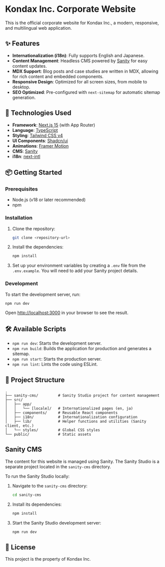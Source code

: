 # Kondax Inc. Corporate Website

This is the official corporate website for Kondax Inc., a modern, responsive, and multilingual web application.

## ✨ Features

-   **Internationalization (i18n)**: Fully supports English and Japanese.
-   **Content Management**: Headless CMS powered by [Sanity](https://www.sanity.io/) for easy content updates.
-   **MDX Support**: Blog posts and case studies are written in MDX, allowing for rich content and embedded components.
-   **Responsive Design**: Optimized for all screen sizes, from mobile to desktop.
-   **SEO Optimized**: Pre-configured with `next-sitemap` for automatic sitemap generation.

## 🚀 Technologies Used

-   **Framework**: [Next.js 15](https://nextjs.org/) (with App Router)
-   **Language**: [TypeScript](https://www.typescriptlang.org/)
-   **Styling**: [Tailwind CSS v4](https://tailwindcss.com/)
-   **UI Components**: [Shadcn/ui](https://ui.shadcn.com/)
-   **Animations**: [Framer Motion](https://www.framer.com/motion/)
-   **CMS**: [Sanity](https://www.sanity.io/)
-   **i18n**: [next-intl](https://next-intl-docs.vercel.app/)

## 📦 Getting Started

### Prerequisites

-   Node.js (v18 or later recommended)
-   npm

### Installation

1.  Clone the repository:
    ```bash
    git clone <repository-url>
    ```
2.  Install the dependencies:
    ```bash
    npm install
    ```
3.  Set up your environment variables by creating a `.env` file from the `.env.example`. You will need to add your Sanity project details.

### Development

To start the development server, run:

```bash
npm run dev
```

Open [http://localhost:3000](http://localhost:3000) in your browser to see the result.

## 🛠️ Available Scripts

-   `npm run dev`: Starts the development server.
-   `npm run build`: Builds the application for production and generates a sitemap.
-   `npm run start`: Starts the production server.
-   `npm run lint`: Lints the code using ESLint.

## 📂 Project Structure

```
.
├── sanity-cms/         # Sanity Studio project for content management
├── src/
│   ├── app/
│   │   └── [locale]/   # Internationalized pages (en, ja)
│   ├── components/     # Reusable React components
│   ├── i18n/           # Internationalization configuration
│   ├── lib/            # Helper functions and utilities (Sanity client, etc.)
│   └── styles/         # Global CSS styles
└── public/             # Static assets
```

## Sanity CMS

The content for this website is managed using Sanity. The Sanity Studio is a separate project located in the `sanity-cms` directory.

To run the Sanity Studio locally:

1.  Navigate to the `sanity-cms` directory:
    ```bash
    cd sanity-cms
    ```
2.  Install its dependencies:
    ```bash
    npm install
    ```
3.  Start the Sanity Studio development server:
    ```bash
    npm run dev
    ```

## 📄 License

This project is the property of Kondax Inc.
